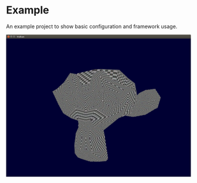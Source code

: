 # Example

An example project to show basic configuration and framework usage.

![example](example.png?raw=true "example")